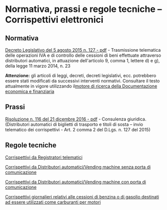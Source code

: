# Normativa, prassi e regole tecniche – Corrispettivi elettronici





## Normativa

 [Decreto Legislativo del 5 agosto 2015 n. 127 - pdf](D.Lgs.127-15-modificheLB2018.pdf) - Trasmissione telematica delle operazioni IVA e di controllo delle cessioni di beni effettuate attraverso distributori automatici, in attuazione dell'articolo 9, comma 1, lettere d) e g), della legge 11 marzo 2014, n. 23



**Attenzione:** gli articoli di leggi, decreti, decreti legislativi, ecc. potrebbero essere stati modificati da successivi interventi normativi. Consultare il testo attualmente in vigore utilizzando il[motore di ricerca della Documentazione economica e finanziaria](http://def.finanze.it/DocTribFrontend/callRicAvanzataNormativa.do?js_enabled=1&reset=y)



## Prassi

 [Risoluzione n. 116 del 21 dicembre 2016 - pdf](Dicembre+2016+Risoluzioni/Risoluzione+n+116+del+21+dicembre+2016/RIS+116_DEL+21-12-2016.pdf) - Consulenza giuridica. (Distributori automatici di biglietti di trasporto e titoli di sosta – invio telematico dei corrispettivi - Art. 2 comma 2 del D.Lgs. n. 127 del 2015)



## Regole tecniche



[Corrispettivi da Registratori telematici](https://www.agenziaentrate.gov.it/wps/content/nsilib/nsi/schede/comunicazioni/fatture+e+corrispettivi/fatture+e+corrispettivi+st/st+invio+corrispettivi+registratori+telematici+temp)

[Corrispettivi da Distributori automatici/Vending machine senza porta di comunicazione](https://www.agenziaentrate.gov.it/wps/content/nsilib/nsi/schede/comunicazioni/fatture+e+corrispettivi/fatture+e+corrispettivi+st/st+invio+corrispettivi+distributori+vending+senza+porta+di+comunicazione)

[Corrispettivi da Distributori automatici/Vending machine con porta di comunicazione](https://www.agenziaentrate.gov.it/wps/content/nsilib/nsi/schede/comunicazioni/fatture+e+corrispettivi/fatture+e+corrispettivi+st/st+invio+corrispettivi+distributori+vending+con+porta+di+comunicazione)

[Corrispettivi giornalieri relativi alle cessioni di benzina o di gasolio destinati ad essere utilizzati come carburanti per motori](https://www.agenziaentrate.gov.it/wps/content/nsilib/nsi/schede/comunicazioni/fatture+e+corrispettivi/fatture+e+corrispettivi+st/st+invio+corrispettivi+giornalieri+relativi+alle+cessioni+di+benzina)